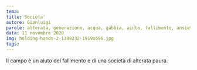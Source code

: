 ```yaml
---
tema:
title: Societa'
autore: Gianluigi
parole: alterata, generazione, acqua, gabbia, aiuto, fallimento, ansietà, campo
data: 11 novembre 2020
img: holding-hands-2-1309232-1919x696.jpg
tags: 
---
```

Il campo è un aiuto del fallimento e di una società di alterata paura.

